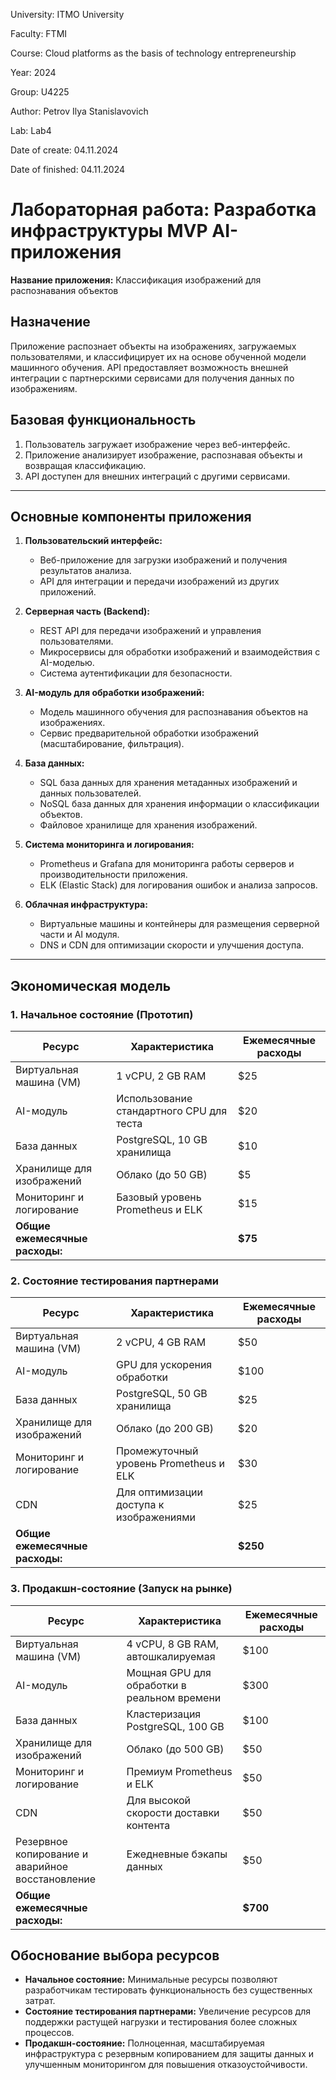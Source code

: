 University: ITMO University

Faculty: FTMI

Course: Cloud platforms as the basis of technology entrepreneurship

Year: 2024

Group: U4225

Author: Petrov Ilya Stanislavovich

Lab: Lab4

Date of create: 04.11.2024

Date of finished: 04.11.2024
# Лабораторная работа: Разработка инфраструктуры MVP AI-приложения

**Название приложения:** Классификация изображений для распознавания объектов

## Назначение
Приложение распознает объекты на изображениях, загружаемых пользователями, и классифицирует их на основе обученной модели машинного обучения. API предоставляет возможность внешней интеграции с партнерскими сервисами для получения данных по изображениям.

## Базовая функциональность
1. Пользователь загружает изображение через веб-интерфейс.
2. Приложение анализирует изображение, распознавая объекты и возвращая классификацию.
3. API доступен для внешних интеграций с другими сервисами.

---

## Основные компоненты приложения

1. **Пользовательский интерфейс:**
   - Веб-приложение для загрузки изображений и получения результатов анализа.
   - API для интеграции и передачи изображений из других приложений.

2. **Серверная часть (Backend):**
   - REST API для передачи изображений и управления пользователями.
   - Микросервисы для обработки изображений и взаимодействия с AI-моделью.
   - Система аутентификации для безопасности.

3. **AI-модуль для обработки изображений:**
   - Модель машинного обучения для распознавания объектов на изображениях.
   - Сервис предварительной обработки изображений (масштабирование, фильтрация).

4. **База данных:**
   - SQL база данных для хранения метаданных изображений и данных пользователей.
   - NoSQL база данных для хранения информации о классификации объектов.
   - Файловое хранилище для хранения изображений.

5. **Система мониторинга и логирования:**
   - Prometheus и Grafana для мониторинга работы серверов и производительности приложения.
   - ELK (Elastic Stack) для логирования ошибок и анализа запросов.

6. **Облачная инфраструктура:**
   - Виртуальные машины и контейнеры для размещения серверной части и AI модуля.
   - DNS и CDN для оптимизации скорости и улучшения доступа.

---

## Экономическая модель

### 1. Начальное состояние (Прототип)

| Ресурс                         | Характеристика                           | Ежемесячные расходы |
|--------------------------------|------------------------------------------|---------------------|
| Виртуальная машина (VM)        | 1 vCPU, 2 GB RAM                         | $25                |
| AI-модуль                      | Использование стандартного CPU для теста | $20                |
| База данных                    | PostgreSQL, 10 GB хранилища              | $10                |
| Хранилище для изображений      | Облако (до 50 GB)                        | $5                 |
| Мониторинг и логирование       | Базовый уровень Prometheus и ELK         | $15                |
| **Общие ежемесячные расходы:** |                                          | **$75**            |

### 2. Состояние тестирования партнерами

| Ресурс                         | Характеристика                           | Ежемесячные расходы |
|--------------------------------|------------------------------------------|---------------------|
| Виртуальная машина (VM)        | 2 vCPU, 4 GB RAM                         | $50                |
| AI-модуль                      | GPU для ускорения обработки              | $100               |
| База данных                    | PostgreSQL, 50 GB хранилища              | $25                |
| Хранилище для изображений      | Облако (до 200 GB)                       | $20                |
| Мониторинг и логирование       | Промежуточный уровень Prometheus и ELK   | $30                |
| CDN                            | Для оптимизации доступа к изображениями  | $25                |
| **Общие ежемесячные расходы:** |                                          | **$250**           |

### 3. Продакшн-состояние (Запуск на рынке)

| Ресурс                         | Характеристика                           | Ежемесячные расходы |
|--------------------------------|------------------------------------------|---------------------|
| Виртуальная машина (VM)        | 4 vCPU, 8 GB RAM, автошкалируемая        | $100               |
| AI-модуль                      | Мощная GPU для обработки в реальном времени | $300            |
| База данных                    | Кластеризация PostgreSQL, 100 GB         | $100               |
| Хранилище для изображений      | Облако (до 500 GB)                       | $50                |
| Мониторинг и логирование       | Премиум Prometheus и ELK                 | $50                |
| CDN                            | Для высокой скорости доставки контента   | $50                |
| Резервное копирование и аварийное восстановление | Ежедневные бэкапы данных | $50         |
| **Общие ежемесячные расходы:** |                                          | **$700**           |

## Обоснование выбора ресурсов

- **Начальное состояние:** Минимальные ресурсы позволяют разработчикам тестировать функциональность без существенных затрат.
- **Состояние тестирования партнерами:** Увеличение ресурсов для поддержки растущей нагрузки и тестирования более сложных процессов.
- **Продакшн-состояние:** Полноценная, масштабируемая инфраструктура с резервным копированием для защиты данных и улучшенным мониторингом для повышения отказоустойчивости.
